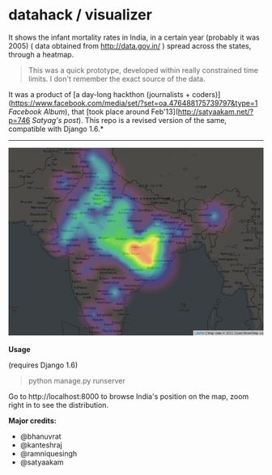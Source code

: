 datahack / visualizer
=====================
 
It shows the infant mortality rates in India, in a certain year (probably it was 2005) ( data obtained from http://data.gov.in/ ) spread across the states, through a heatmap.

> This was a quick prototype, developed within really constrained time limits. 
> I don't remember the exact source of the data. 

It was a product of [a day-long hackthon (journalists + coders)](https://www.facebook.com/media/set/?set=oa.476488175739797&type=1 *Facebook Album*), that [took place around Feb'13](http://satyaakam.net/?p=746 *Satyag's post*). This repo is a revised version of the same, compatible with Django 1.6.* 

***

![Infant Mortality Rate Sample](https://raw.githubusercontent.com/arcolife/datahack/master/static/img/datahack.png)


**Usage**

(requires Django 1.6)

> python manage.py runserver

Go to http://localhost:8000 to browse India's position on the map, 
zoom right in to see the distribution.

**Major credits:**

* @bhanuvrat
* @kanteshraj
* @ramniquesingh
* @satyaakam
